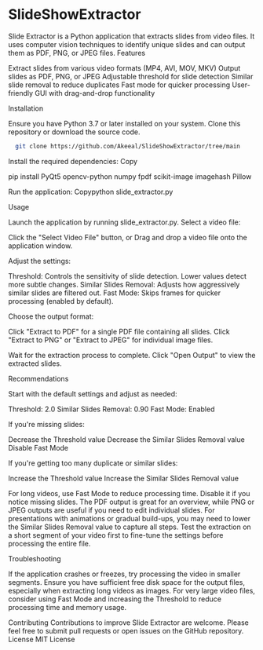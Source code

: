 # SlideShowExtractor

Slide Extractor is a Python application that extracts slides from video files. It uses computer vision techniques to identify unique slides and can output them as PDF, PNG, or JPEG files.
Features

Extract slides from various video formats (MP4, AVI, MOV, MKV)
Output slides as PDF, PNG, or JPEG
Adjustable threshold for slide detection
Similar slide removal to reduce duplicates
Fast mode for quicker processing
User-friendly GUI with drag-and-drop functionality

Installation

Ensure you have Python 3.7 or later installed on your system.
Clone this repository or download the source code.

```bash
  git clone https://github.com/Akeeal/SlideShowExtractor/tree/main
```
Install the required dependencies:
Copy

pip install PyQt5 opencv-python numpy fpdf scikit-image imagehash Pillow

Run the application:
Copypython slide_extractor.py


Usage

Launch the application by running slide_extractor.py.
Select a video file:

Click the "Select Video File" button, or
Drag and drop a video file onto the application window.

Adjust the settings:

Threshold: Controls the sensitivity of slide detection. Lower values detect more subtle changes.
Similar Slides Removal: Adjusts how aggressively similar slides are filtered out.
Fast Mode: Skips frames for quicker processing (enabled by default).


Choose the output format:

Click "Extract to PDF" for a single PDF file containing all slides.
Click "Extract to PNG" or "Extract to JPEG" for individual image files.


Wait for the extraction process to complete.
Click "Open Output" to view the extracted slides.

Recommendations

Start with the default settings and adjust as needed:

Threshold: 2.0
Similar Slides Removal: 0.90
Fast Mode: Enabled


If you're missing slides:

Decrease the Threshold value
Decrease the Similar Slides Removal value
Disable Fast Mode


If you're getting too many duplicate or similar slides:

Increase the Threshold value
Increase the Similar Slides Removal value


For long videos, use Fast Mode to reduce processing time. Disable it if you notice missing slides.
The PDF output is great for an overview, while PNG or JPEG outputs are useful if you need to edit individual slides.
For presentations with animations or gradual build-ups, you may need to lower the Similar Slides Removal value to capture all steps.
Test the extraction on a short segment of your video first to fine-tune the settings before processing the entire file.

Troubleshooting

If the application crashes or freezes, try processing the video in smaller segments.
Ensure you have sufficient free disk space for the output files, especially when extracting long videos as images.
For very large video files, consider using Fast Mode and increasing the Threshold to reduce processing time and memory usage.

Contributing
Contributions to improve Slide Extractor are welcome. Please feel free to submit pull requests or open issues on the GitHub repository.
License
MIT License
